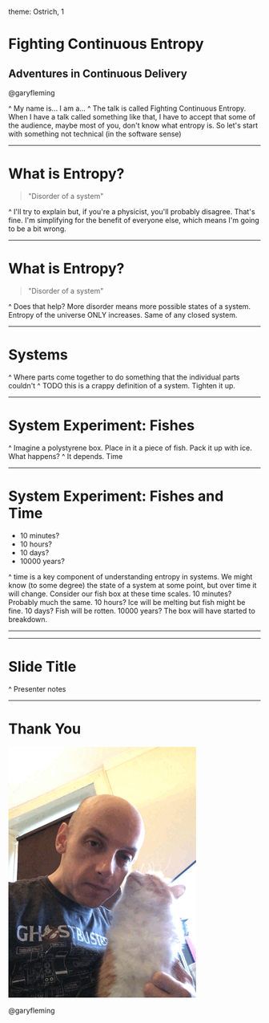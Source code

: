 theme: Ostrich, 1

# Fighting Continuous Entropy
## Adventures in Continuous Delivery

@garyfleming

^ My name is... I am a...
^ The talk is called Fighting Continuous Entropy. When I have a talk called something like that, I have to accept that some of the audience, maybe most of you, don't know what entropy is. So let's start with something not technical (in the software sense)

---

# What is Entropy?

> "Disorder of a system"

^ I'll try to explain but, if you're a physicist, you'll probably disagree. That's fine. I'm simplifying for the benefit of everyone else, which means I'm going to be a bit wrong.

---

# What is Entropy?

> "Disorder of a system"

^ Does that help? More disorder means more possible states of a system.
Entropy of the universe ONLY increases. Same of any closed system.

---

# Systems

^ Where parts come together to do something that the individual parts couldn't
^ TODO this is a crappy definition of a system. Tighten it up.

---

# System Experiment: Fishes

^ Imagine a polystyrene box. Place in it a piece of fish. Pack it up with ice. What happens?
^ It depends. Time

---

# System Experiment: Fishes and Time

* 10 minutes?
* 10 hours?
* 10 days?
* 10000 years?

^ time is a key component of understanding entropy in systems. We might know (to some degree) the state of a system at some point, but over time it will change. Consider our fish box at these time scales. 10 minutes? Probably much the same. 10 hours? Ice will be melting but fish might be fine. 10 days? Fish will be rotten. 10000 years? The box will have started to breakdown.


---

---

# Slide Title

^ Presenter notes

---

# Thank You

![inline](images/cat3.gif)

@garyfleming
